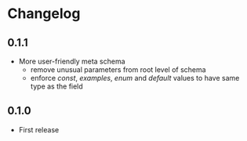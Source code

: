 # Changelog

## 0.1.1

* More user-friendly meta schema
  * remove unusual parameters from root level of schema
  * enforce *const*, *examples*, *enum* and *default* values to have same type as the field


## 0.1.0

* First release